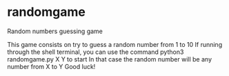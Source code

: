 # randomgame
Random numbers guessing game

This game consists on try to guess a random number from 1 to 10
If running through the shell terminal, you can use the command python3 randomgame.py X Y to start
In that case the random number will be any number from X  to Y
Good luck!
